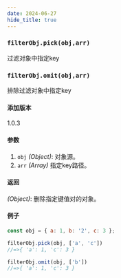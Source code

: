 ```yaml
---
date: 2024-06-27
hide_title: true
---
```

<h3>
  <code>filterObj.pick(obj,arr)</code>
</h3>

过滤对象中指定key

<h3>
  <code>filterObj.omit(obj,arr)</code>
</h3>
排除过滤对象中指定key

#### 添加版本

1.0.3

#### 参数

1. `obj` *(Object)*: 对象源。
2. `arr` *(Array)* 指定key路径。

#### 返回

*(Object)*: 删除指定键值对的对象。

#### 例子

```javascript
const obj = { a: 1, b: '2', c: 3 };

filterObj.pick(obj, ['a', 'c'])
//=>{ 'a': 1, 'c': 3 }

filterObj.omit(obj, ['b'])
//=>{ 'a': 1, 'c': 3 }
```
